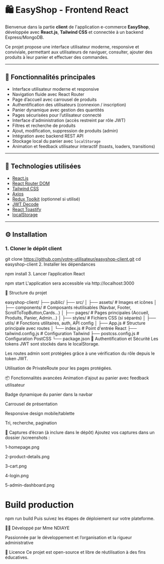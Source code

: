 # 🛍️ EasyShop - Frontend React

Bienvenue dans la partie **client** de l'application e-commerce **EasyShop**, développée avec **React.js**, **Tailwind CSS** et connectée à un backend Express/MongoDB.

Ce projet propose une interface utilisateur moderne, responsive et conviviale, permettant aux utilisateurs de naviguer, consulter, ajouter des produits à leur panier et effectuer des commandes.

---

## 🚀 Fonctionnalités principales

- Interface utilisateur moderne et responsive
- Navigation fluide avec React Router
- Page d’accueil avec carrousel de produits
- Authentification des utilisateurs (connexion / inscription)
- Panier dynamique avec gestion des quantités
- Pages sécurisées pour l’utilisateur connecté
- Interface d'administration (accès restreint par rôle JWT)
- Filtres et recherche de produits
- Ajout, modification, suppression de produits (admin)
- Intégration avec backend REST API
- Stockage local du panier avec `localStorage`
- Animation et feedback utilisateur interactif (toasts, loaders, transitions)

---

## 🧰 Technologies utilisées

- [React.js](https://reactjs.org/)
- [React Router DOM](https://reactrouter.com/)
- [Tailwind CSS](https://tailwindcss.com/)
- [Axios](https://axios-http.com/)
- [Redux Toolkit](https://redux-toolkit.js.org/) (optionnel si utilisé)
- [JWT Decode](https://www.npmjs.com/package/jwt-decode)
- [React Toastify](https://fkhadra.github.io/react-toastify/)
- [localStorage](https://developer.mozilla.org/en-US/docs/Web/API/Window/localStorage)

---

## ⚙️ Installation

### 1. Cloner le dépôt client

git clone https://github.com/votre-utilisateur/easyshop-client.git
cd easyshop-client
2. Installer les dépendances

npm install
3. Lancer l’application React

npm start
L'application sera accessible via http://localhost:3000

🧾 Structure du projet

easyshop-client/
├── public/
├── src/
│   ├── assets/           # Images et icônes
│   ├── components/       # Composants réutilisables (Navbar, Footer, ScrollToTopButton,Cards...)
│   ├── pages/            # Pages principales (Accueil, Produits, Panier, Admin...)
│   ├── styles/           # Fichiers CSS (si séparés)
│   ├── utils/            # Fonctions utilitaires, auth, API config
│   ├── App.js            # Structure principale avec routes
│   └── index.js          # Point d'entrée React
├── tailwind.config.js    # Configuration Tailwind
├── postcss.config.js     # Configuration PostCSS
└── package.json
🔐 Authentification et Sécurité
Les tokens JWT sont stockés dans le localStorage.

Les routes admin sont protégées grâce à une vérification du rôle depuis le token JWT.

Utilisation de PrivateRoute pour les pages protégées.

📦 Fonctionnalités avancées 
Animation d’ajout au panier avec feedback utilisateur

Badge dynamique du panier dans la navbar

Carrousel de présentation

Responsive design mobile/tablette

Tri, recherche, pagination

📸 Captures d’écran (à inclure dans le dépôt)
Ajoutez vos captures dans un dossier /screenshots :

1-homepage.png

2-product-details.png

3-cart.png

4-login.png

5-admin-dashboard.png


# Build production
npm run build
Puis suivez les étapes de déploiement sur votre plateforme.

👩‍💻 Développé par
Mme NDIAYE

Passionnée par le développement et l’organisation et la rigueur administrative

📄 Licence
Ce projet est open-source et libre de réutilisation à des fins éducatives.
